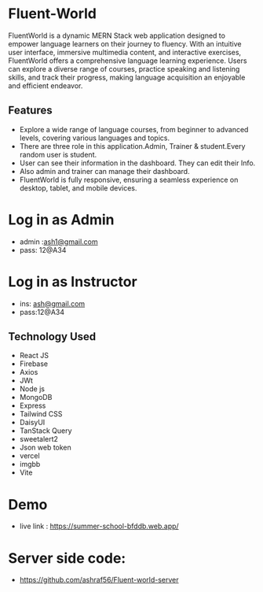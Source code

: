 # Fluent-World

FluentWorld is a dynamic MERN Stack web application designed to empower language learners on their journey to fluency. With an intuitive user interface, immersive multimedia content, and interactive exercises, FluentWorld offers a comprehensive language learning experience. Users can explore a diverse range of courses, practice speaking and listening skills, and track their progress, making language acquisition an enjoyable and efficient endeavor.

## Features

- Explore a wide range of language courses, from beginner to advanced levels, covering various languages and topics.
- There are three role in this application.Admin, Trainer & student.Every random user is student.
- User can see their information in the dashboard. They can edit their Info.
- Also admin and trainer can manage their dashboard.    
- FluentWorld is fully responsive, ensuring a seamless experience on desktop, tablet, and mobile devices.
# Log in as Admin
- admin :ash1@gmail.com
- pass: 12@A34
# Log in as Instructor
- ins: ash@gmail.com
- pass:12@A34

## Technology Used
- React JS
- Firebase
- Axios
- JWt
- Node js
- MongoDB
- Express
- Tailwind CSS
- DaisyUI
- TanStack Query
- sweetalert2
- Json web token
- vercel
- imgbb
- Vite

# Demo
- live link : https://summer-school-bfddb.web.app/

# Server side code:
- https://github.com/ashraf56/Fluent-world-server